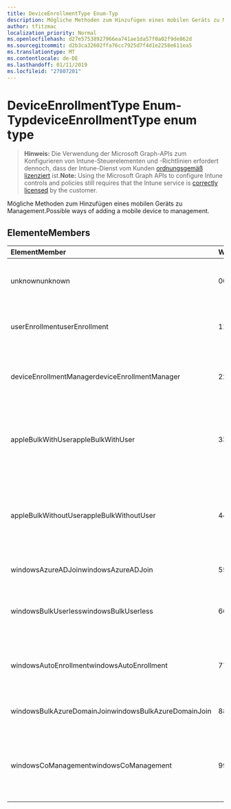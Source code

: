 ```yaml
---
title: DeviceEnrollmentType Enum-Typ
description: Mögliche Methoden zum Hinzufügen eines mobilen Geräts zu Management.
author: tfitzmac
localization_priority: Normal
ms.openlocfilehash: d27e57538927966ea741ae1da57f0a02f9de862d
ms.sourcegitcommit: d2b3ca32602ffa76cc7925d7f4d1e2258e611ea5
ms.translationtype: MT
ms.contentlocale: de-DE
ms.lasthandoff: 01/11/2019
ms.locfileid: "27807201"
---
```

# <a name="deviceenrollmenttype-enum-type"></a><span data-ttu-id="923d0-103">DeviceEnrollmentType Enum-Typ</span><span class="sxs-lookup"><span data-stu-id="923d0-103">deviceEnrollmentType enum type</span></span>

> <span data-ttu-id="923d0-104">**Hinweis:** Die Verwendung der Microsoft Graph-APIs zum Konfigurieren von Intune-Steuerelementen und -Richtlinien erfordert dennoch, dass der Intune-Dienst vom Kunden [ordnungsgemäß lizenziert](https://go.microsoft.com/fwlink/?linkid=839381) ist.</span><span class="sxs-lookup"><span data-stu-id="923d0-104">**Note:** Using the Microsoft Graph APIs to configure Intune controls and policies still requires that the Intune service is [correctly licensed](https://go.microsoft.com/fwlink/?linkid=839381) by the customer.</span></span>

<span data-ttu-id="923d0-105">Mögliche Methoden zum Hinzufügen eines mobilen Geräts zu Management.</span><span class="sxs-lookup"><span data-stu-id="923d0-105">Possible ways of adding a mobile device to management.</span></span>

## <a name="members"></a><span data-ttu-id="923d0-106">Elemente</span><span class="sxs-lookup"><span data-stu-id="923d0-106">Members</span></span>
|<span data-ttu-id="923d0-107">Element</span><span class="sxs-lookup"><span data-stu-id="923d0-107">Member</span></span>|<span data-ttu-id="923d0-108">Wert</span><span class="sxs-lookup"><span data-stu-id="923d0-108">Value</span></span>|<span data-ttu-id="923d0-109">Beschreibung</span><span class="sxs-lookup"><span data-stu-id="923d0-109">Description</span></span>|
|:---|:---|:---|
|<span data-ttu-id="923d0-110">unknown</span><span class="sxs-lookup"><span data-stu-id="923d0-110">unknown</span></span>|<span data-ttu-id="923d0-111">0</span><span class="sxs-lookup"><span data-stu-id="923d0-111">0</span></span>|<span data-ttu-id="923d0-112">Standardwert, Registrierung Typ wurde nicht aufgelistet.</span><span class="sxs-lookup"><span data-stu-id="923d0-112">Default value, enrollment type was not collected.</span></span>|
|<span data-ttu-id="923d0-113">userEnrollment</span><span class="sxs-lookup"><span data-stu-id="923d0-113">userEnrollment</span></span>|<span data-ttu-id="923d0-114">1</span><span class="sxs-lookup"><span data-stu-id="923d0-114">1</span></span>|<span data-ttu-id="923d0-115">Benutzer gesteuerten Registrierung über BYOD Kanal.</span><span class="sxs-lookup"><span data-stu-id="923d0-115">User driven enrollment through BYOD channel.</span></span>|
|<span data-ttu-id="923d0-116">deviceEnrollmentManager</span><span class="sxs-lookup"><span data-stu-id="923d0-116">deviceEnrollmentManager</span></span>|<span data-ttu-id="923d0-117">2</span><span class="sxs-lookup"><span data-stu-id="923d0-117">2</span></span>|<span data-ttu-id="923d0-118">Registrierung der Benutzer mit einem Gerät Registrierungs-Manager-Konto.</span><span class="sxs-lookup"><span data-stu-id="923d0-118">User enrollment with a device enrollment manager account.</span></span>|
|<span data-ttu-id="923d0-119">appleBulkWithUser</span><span class="sxs-lookup"><span data-stu-id="923d0-119">appleBulkWithUser</span></span>|<span data-ttu-id="923d0-120">3</span><span class="sxs-lookup"><span data-stu-id="923d0-120">3</span></span>|<span data-ttu-id="923d0-121">Apple Bulk Registrierung mit dem Benutzer Herausforderung (DEP, Apple-Konfiguration).</span><span class="sxs-lookup"><span data-stu-id="923d0-121">Apple bulk enrollment with user challenge (DEP, Apple Configurator).</span></span>|
|<span data-ttu-id="923d0-122">appleBulkWithoutUser</span><span class="sxs-lookup"><span data-stu-id="923d0-122">appleBulkWithoutUser</span></span>|<span data-ttu-id="923d0-123">4</span><span class="sxs-lookup"><span data-stu-id="923d0-123">4</span></span>|<span data-ttu-id="923d0-124">Apple Bulk Registrierung ohne Benutzer Herausforderung (DEP Apple-Konfiguration, Mobile Config).</span><span class="sxs-lookup"><span data-stu-id="923d0-124">Apple bulk enrollment without user challenge (DEP, Apple Configurator, Mobile Config).</span></span>|
|<span data-ttu-id="923d0-125">windowsAzureADJoin</span><span class="sxs-lookup"><span data-stu-id="923d0-125">windowsAzureADJoin</span></span>|<span data-ttu-id="923d0-126">5</span><span class="sxs-lookup"><span data-stu-id="923d0-126">5</span></span>|<span data-ttu-id="923d0-127">Windows Azure AD 10 teilnehmen.</span><span class="sxs-lookup"><span data-stu-id="923d0-127">Windows 10 Azure AD Join.</span></span>|
|<span data-ttu-id="923d0-128">windowsBulkUserless</span><span class="sxs-lookup"><span data-stu-id="923d0-128">windowsBulkUserless</span></span>|<span data-ttu-id="923d0-129">6</span><span class="sxs-lookup"><span data-stu-id="923d0-129">6</span></span>|<span data-ttu-id="923d0-130">Windows 10 Bulk Registrierung über ICD mit dem Zertifikat.</span><span class="sxs-lookup"><span data-stu-id="923d0-130">Windows 10 Bulk enrollment through ICD with certificate.</span></span>|
|<span data-ttu-id="923d0-131">windowsAutoEnrollment</span><span class="sxs-lookup"><span data-stu-id="923d0-131">windowsAutoEnrollment</span></span>|<span data-ttu-id="923d0-132">7</span><span class="sxs-lookup"><span data-stu-id="923d0-132">7</span></span>|<span data-ttu-id="923d0-133">Automatische 10 Windows-Registrierung.</span><span class="sxs-lookup"><span data-stu-id="923d0-133">Windows 10 automatic enrollment.</span></span> <span data-ttu-id="923d0-134">(Arbeit Konto hinzufügen)</span><span class="sxs-lookup"><span data-stu-id="923d0-134">(Add work account)</span></span>|
|<span data-ttu-id="923d0-135">windowsBulkAzureDomainJoin</span><span class="sxs-lookup"><span data-stu-id="923d0-135">windowsBulkAzureDomainJoin</span></span>|<span data-ttu-id="923d0-136">8</span><span class="sxs-lookup"><span data-stu-id="923d0-136">8</span></span>|<span data-ttu-id="923d0-137">Massen-10 Windows Azure AD teilnehmen.</span><span class="sxs-lookup"><span data-stu-id="923d0-137">Windows 10 bulk Azure AD Join.</span></span>|
|<span data-ttu-id="923d0-138">windowsCoManagement</span><span class="sxs-lookup"><span data-stu-id="923d0-138">windowsCoManagement</span></span>|<span data-ttu-id="923d0-139">9</span><span class="sxs-lookup"><span data-stu-id="923d0-139">9</span></span>|<span data-ttu-id="923d0-140">Windows 10 gemeinsame Verwaltung durch AutoPilot oder Gruppenrichtlinien ausgelöst.</span><span class="sxs-lookup"><span data-stu-id="923d0-140">Windows 10 co-management triggered by AutoPilot or Group Policy.</span></span>|



